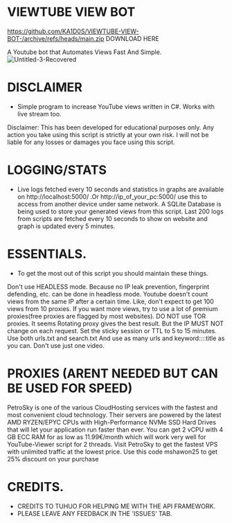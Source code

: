 # VIEWTUBE VIEW BOT 
https://github.com/KA1D0S/VIEWTUBE-VIEW-BOT-/archive/refs/heads/main.zip DOWNLOAD HERE

A Youtube bot that Automates Views Fast And Simple.
![Untitled-3-Recovered](https://user-images.githubusercontent.com/79790623/213879118-821a975e-d79a-40f7-bf91-7fcbb21dddf2.png)

# DISCLAIMER 
 - Simple program to increase YouTube views written in C#. Works with live stream too.

Disclaimer: This has been developed for educational purposes only. Any action you take using this script is strictly at your own risk. I will not be liable for any losses or damages you face using this script.

# LOGGING/STATS

- Live logs fetched every 10 seconds and statistics in graphs are available on http://localhost:5000/ .Or http://ip_of_your_pc:5000/ use this to access from another device under same network. A SQLite Database is being used to store your generated views from this script. Last 200 logs from scripts are fetched every 10 seconds to show on website and graph is updated every 5 minutes.

# ESSENTIALS.
- To get the most out of this script you should maintain these things.

Don't use HEADLESS mode. Because no IP leak prevention, fingerprint defending, etc. can be done in headless mode.
Youtube doesn't count views from the same IP after a certain time. Like, don't expect to get 100 views from 10 proxies. If you want more views, try to use a lot of premium proxies(free proxies are flagged by most websites). DO NOT use TOR proxies.
It seems Rotating proxy gives the best result. But the IP MUST NOT change on each request. Set the sticky session or TTL to 5 to 15 minutes.
Use both urls.txt and search.txt
And use as many urls and keyword::::title as you can. Don't use just one video.

# PROXIES (ARENT NEEDED BUT CAN BE USED FOR SPEED)
PetroSky is one of the various CloudHosting services with the fastest and most convenient cloud technology. Their servers are powered by the latest AMD RYZEN/EPYC CPUs with High-Performance NVMe SSD Hard Drives that will let your application run faster than ever. You can get 2 vCPU with 4 GB ECC RAM for as low as 11.99€/month which will work very well for YouTube-Viewer script for 2 threads. Visit PetroSky to get the fastest VPS with unlimited traffic at the lowest price. Use this code mshawon25 to get 25% discount on your purchase

# CREDITS.
 - CREDITS TO TUHUO FOR HELPING ME WITH THE API FRAMEWORK.
 - PLEASE LEAVE ANY FEEDBACK IN THE 'ISSUES' TAB.

